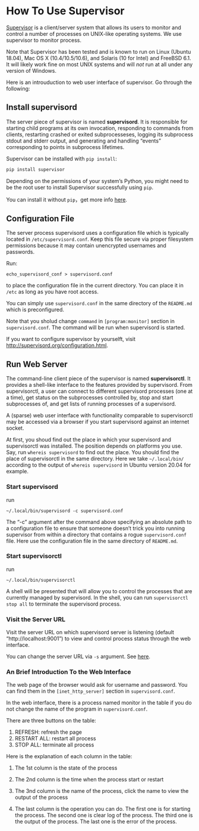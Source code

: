 # How To Use Supervisor

[Supervisor](https://github.com/Supervisor/supervisor) is a client/server system that allows its users to monitor and control a number of processes on UNIX-like operating systems. We use supervisor to monitor process.

Note that Supervisor has been tested and is known to run on Linux (Ubuntu 18.04), Mac OS X (10.4/10.5/10.6), and Solaris (10 for Intel) and FreeBSD 6.1. It will likely work fine on most UNIX systems and will *not* run at all under any version of Windows.

Here is an introuduction to web user interface of supervisor. Go through the following:

## Install supervisord

The server piece of supervisor is named **supervisord**. It is responsible for starting child programs at its own invocation, responding to commands from clients, restarting crashed or exited subprocesseses, logging its subprocess stdout and stderr output, and generating and handling “events” corresponding to points in subprocess lifetimes.

Supervisor can be installed with `pip install`:

```bash
pip install supervisor
```

Depending on the permissions of your system’s Python, you might need to be the root user to install Supervisor successfully using  `pip`.

You can install it without `pip`，get more info [here](http://supervisord.org/installing.html).

## Configuration File

The server process supervisord uses a configuration file which is typically located in `/etc/supervisord.conf`. Keep this file secure via proper filesystem permissions because it may contain unencrypted usernames and passwords.

Run:

```
echo_supervisord_conf > supervisord.conf
```

to place the configuration file in the current directory. You can place it in `/etc` as long as you have root access.

You can simply use `supervisord.conf` in the same directory of the `README.md` which is preconfigured.

Note that you sholud change `command` in `[program:monitor]` section in `supervisord.conf`. The command will be run when supervisord is started.

If you want to configure supervisor by yourselft, visit http://supervisord.org/configuration.html.

## Run Web Server

The command-line client piece of the supervisor is named **supervisorctl**.  It provides a shell-like interface to the features provided by supervisord.  From supervisorctl, a user can connect to different supervisord processes (one at a time), get status on the subprocesses controlled by, stop and start subprocesses of, and get lists of running processes of a supervisord.

A (sparse) web user interface with functionality comparable to supervisorctl may be accessed via a browser if you start supervisord against an internet socket.

At first, you shoud find out the place in which your supervisord and supervisorctl was installed. The position depends on platforms you use. Say, run `whereis supervisord` to find out the place. You should find the place of supervisorctl in the same directory. Here we take `~/.local/bin/` according to the output of `whereis supervisord` in Ubuntu version 20.04 for example.

### Start **supervisord**

run

````
~/.local/bin/supervisord -c supervisord.conf
````

The “-c” argument after the command above specifying an absolute path to a configuration file to ensure that someone doesn’t trick you into running supervisor from within a directory that contains a rogue `supervisord.conf` file. Here use the configuration file in the same directory of `README.md`.

### Start **supervisorctl**

run

````
~/.local/bin/supervisorctl
````

A shell will be presented that will allow you to control the processes that are currently managed by supervisord. In the shell, you can run `supervisorctl stop all` to terminate the supervisord process.

### Visit the Server URL

Visit the server URL on which supervisord server is listening (default “http://localhost:9001”) to view and control process status through the web interface.

You can change the server URL via `-s` argument. See [here](http://supervisord.org/running.html#supervisorctl-command-line-options).

### An Brief Introduction To the Web Interface

The web page of the browser would ask for username and password. You can find them in the `[inet_http_server]` section in `supervisord.conf`.

In the web interface, there is a process named monitor in the table if you do not change the name of the program in `supervisord.conf`.

There are three buttons on the table:

1. REFRESH: refresh the page
2. RESTART ALL: restart all process
3. STOP ALL: terminate all process

Here is the explanation of each column in the table:

1. The 1st column is the state of the process

2. The 2nd column is the time when the process start or restart

3. The 3nd column is the name of the process, click the name to view the output of the process

4. The last column is the operation you can do. The first one is for starting the process. The second one is clear log of the process. The third one is the output of the process. The last one is the error of the process.
